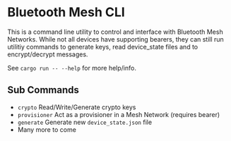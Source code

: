 # Bluetooth Mesh CLI
This is a command line utility to control and interface with Bluetooth Mesh Networks. While not all devices have supporting bearers,
they can still run utilitiy commands to generate keys, read device_state files and to encrypt/decrypt messages.  

See `cargo run -- --help` for more help/info.  

## Sub Commands
- `crypto` Read/Write/Generate crypto keys
- `provisioner` Act as a provisioner in a Mesh Network (requires bearer)
- `generate` Generate new `device_state.json` file
- Many more to come
